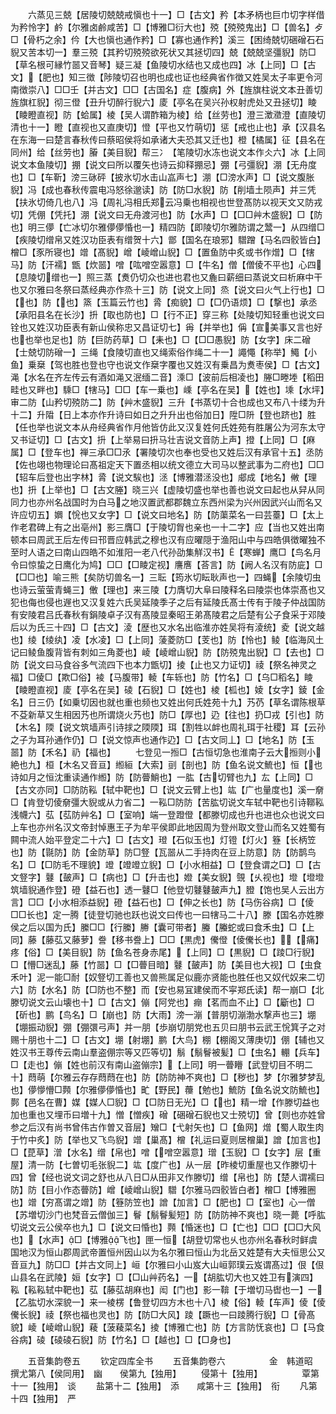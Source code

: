 <!-- { "loadSidebar": true } -->
　　六蒸见三兢【居陵切兢兢戒愼也十一】□【古文】矜【本矛柄也巨巾切字样借为矜怜字】鹶【尔雅卤鹷咸苦】□【博雅□衍大也】殑【殑殑鬼出】□【兽名】歺□【骨朽之余】仱【大也愼也通作矜】□【寡也通作矜】溪三【困绮兢切硱磳石石貎又苦本切一】羣三殑【其矜切殑殑欲死状又其拯切四】兢【兢兢坚彊貎】防□【草名根可縁竹噐又音琴】疑三凝【鱼陵切水结也又成也四】冰【上同】□【古文】【肥也】知三徴【陟陵切召也明也成也证也经典省作徴又姓吴太子率更令河南徴崇八】□□壬【并古文】□□【古国名】症【腹病】外【旌旗柱说文本丑善切旌旗杠貎】彻三僜【丑升切醉行貎六】庱【亭名在吴兴孙权射虎处又丑拯切】睖【睖瞪直视】防【蛤属】棱【吴人谓酢箱为棱】给【丝劳也】澄三澂瀓澄【直陵切清也十一】瞪【直视也又直庚切】憕【平也又竹萌切】惩【戒也止也】承【汉县名在东海一曰楚言春秋传曰蔡昭侯将如承诸大夫恐其又迁也】橙【橘属】征【县名在同州】给【丝劳也】膡【美目貎】帮三冫【笔陵切水冻也说文本作仌六】冰【上同说文本鱼陵切】掤【说文曰所以覆矢也诗云抑释掤忌】弸【弓彊貎】淜【无舟度也】□【车靳】滂三砯砰【披氷切水击山嵓声七】淜【□滂水声】□【说文腹胀貎】冯【成也春秋传震电冯怒徐邈读】防【防□水貎】防【削墙土陨声】并三凭【扶氷切倚几也八】冯【周礼冯相氏郑云冯乗也相视也世登髙防以视天文又防戎切】凭倗【凭托】淜【说文曰无舟渡河也】防【水声】□【□□艸木盛貎】□【防也】明三儚【亡冰切尔雅儚儚惛也一】精四防【即陵切尔雅防谓之鬵一】从四缯□【疾陵切缯帛又姓汉功臣表有缯贺十六】鄫【国名在琅邪】驓蹭【马名四骹皆白】橧□【豕所寝也】竲【髙貎】嶒【崚嶒山貎】□【置鱼防中炙或书作熷】□【犗马】防【汗襦】甑【炊噐】噌【吰噌空嚣意】□【牛名】僧【僧倰不平也】心四【息陵切缯也一】照三蒸【煑仍切众也进也君也又麁曰薪细曰蒸说文曰析麻中干也又尔雅曰冬祭曰蒸经典亦作烝十三】防【说文上同】烝【说文曰火气上行也】□【也】防【也】篜【玉篇云竹也】脀【痴貌】□【□仍语烦】□【撃也】承丞【承阳县名在长沙】抍【取也防也】□【行不正】穿三称【处陵切知轻重也说文曰铨也又姓汉功臣表有新山侯称忠又昌证切七】爯【并举也】偁【宣美事又言也好也也举也足也】防【巨防药草】□【耒也】□【□□愚貎】防【女字】床二磳【士兢切防磳一】三绳【食陵切直也又绳索俗作绳二十一】譝憴【称举】鱦【小鱼】乗椉【驾也胜也登也守也说文作椉字覆也又姓汉有乗昌为煑枣侯】□【古文】渑【水名在齐左传云有酒如渑又泯缅二音】溗□【波前后相凌也】塍□畻堘【稻田畦也又畔也】騬□【犗马】□□【车一乗也】嵊【亭名在吴】【姓也】塖【水坪】审二防【山矜切殑防二】防【艸木盛貎】三升【书蒸切十合也成也又布八十缕为升十二】升陹【日上本亦作升诗曰如日之升升出也俗加日】陞□阩【登也跻也】胜【任也举也说文本从舟经典省作月他皆仿此又汉复姓何氏姓苑有胜屠公为河东太守又书证切】□【古文】抍【上举易曰抍马壮吉说文音防上声】撜【上同】□【麻属】□【登车也】禅三承□□氶【署陵切次也奉也受也又姓后汉有承官十五】丞防【佐也翊也物理论曰髙祖定天下置丞相以统文德立大司马以整武事为二府也】□□【轺车后登也出字林】脀【说文騃也】洆【博雅潜洆没也】郕成【地名】敒【理也】抍【上举也】□【古文塍】晓三兴【虚陵切盛也举也善也说文曰起也从舁从同同力也亦州名战国时为白马之地汉置武都郡魏立东西州梁为兴州因武兴山而名又许应切五】嬹【恱也又女字】□【说文曰地名】防【防蕖菜名一曰芸薹】□【太上作老君碑上有之出亳州】影三膺□【于陵切胷也亲也一十二字】应【当也又姓出南顿本曰周武王后左传曰邗晋应韩武之穆也汉有应曜隠于渔阳山中与四皓俱徴曜独不至时人语之曰南山四皓不如淮阳一老八代孙劭集觧汉书】【寒蝉】鹰□【鸟名月令曰惊蛰之日鹰化为鸠】□□【□睖定视】譍噟【荅言】防【阙人名汉有防庛】□【□□也】喻三熊【矣防切兽名一】三耺【筠氷切眃耿声也一】四蝇【余陵切虫也诗云萤萤青蝇三】僌【理也】来三陵【力膺切大阜曰陵释名曰陵崇也体崇髙也又犯也侮也侵也遟也又汉复姓六氏吴延陵季子之后有延陵氏髙士传有于陵子仲战国防有安陵君吕氏春秋有鋗陵卓子汉有髙陵显秦昭王弟髙陵君之后楚有公子食采于邓陵后以为氏三十四】□【古文】淩【歴也又水名出临淮亦姓吴将有淩统】夌【说文越也】绫【绫纨】凌【水凌】□【上同】蔆菱防□【芰也】防【怜也】鲮【临海风土记曰鲮鱼腹背皆有刺如三角菱也】崚【崚嶒山貎】防【防殑鬼出貎】□【去也】□防【说文曰马食谷多气流四下也本力甑切】掕【止也又力证切】祾【祭名神灵之福】□倰□【欺□俗】裬【马腹带】輘【车轹也】防【竹名】□【乌□稻名】睖【睖瞪直视】庱【亭名在吴】碐【石貎】□【姓也】棱【柧也】婈【女字】錂【金名】日三仍【如乗切因也就也重也频也又姓出何氏姓苑十九】艿芿【草名谓陈根草不芟新草又生相因艿也所谓烧火艿也】防□【厚也】辸【往也】扔□戎【引也】防【木名】陾【说文筑墙声引诗捄之陾陾】珥【割牲以衅也周礼珥于社稷】耳【云孙之子为耳孙通作仍】□【说文惊声也通作辸】□【古文同丄】□【地名】防【玉噐】防【禾名】礽【福也】
　　七登见一搄□【古恒切急也淮南子云大搄则小絶也九】桓【木名又音亘】縆絙【大索】刯【剖也】防【鱼名说文鯍也】恒【也诗如月之恒沈重读通作縆】防【防瞢鮹也】一肱【古切臂也九】厷【上同】□【古文亦同】□防防鞃【轼中靶也】□【说文云臂上也】竑【广也量度也】溪一奟□【肯登切倰奟彊大貎或从力省二】一鞃□防防【苦肱切说文车轼中靶也引诗鞹鞃浅幭六】苰【苰防艸名】□【室响】端一登蹬僜【都滕切成也升也进也众也说文曰上车也亦州名汉文帝封悼惠王子为牟平侯即此地因周为登州取文登山而名又姓蜀有闗中流人始平登定二十六】□【古文】璒【石似玉也】灯镫【灯火】簦【长柄笠也】防【毾防】防【金防草】防□豋【瓦噐从二手持肉在豆上防意】防【防鹊鸟名】□【□防毛不理貌】竳【竳竳立貎】□【小水相益】□【登食谓之□】□【古文豋字】鼟【皷声】□【病也】□【升击也】嬁【美女貎】覴【乆视也】墱【墱墱筑墙貎通作登】磴【益石也】透一鼟□【他登切鼟鼟皷声九】膯【饱也吴人云出方言】□□【小水相添益貎】磴【益石也】□【伸之长也】防【马伤谷病】□【倰□□长也】定一腾【徒登切驰也跃也说文曰传也一曰犗马二十八】滕【国名亦姓滕侯之后以国为氏】縢□□【行縢】幐【囊可带者】螣【螣蛇或曰食禾虫】□【上同】藤【藤苰又藤萝】誊【移书誊上】□□【黒虎】儯僜【倰儯长也】【痛】疼【俗】□【美目貎】防【鱼名苍身赤尾】【上同】□【黒貎】□【踜□行貎】□【懵□迷乱】藤【竹噐】□【□瞢目暗】鼟【皷声】防【美目也大视】□【虫食禾叶】泥一能□耐【奴豋切工善也又兽熊属足似鹿亦贤能也胜任也又奴代奴来二切六】防【水名】防【□防也不整】而【安也易冝建侯而不寜郑氏读】帮一崩□【北滕切说文云山壊也十】□【古文】傰【阿党也】痭【茗而血不止】□【斸也】□【斫也】鹏【鸟名】□【崩也】防【大雨】滂一漰【普朋切漰渤水撃声也三】堋【堋振动貎】弸【弸彋弓声】并一朋【歩崩切朋党也五贝曰朋书云武王恱箕子之对赐十朋也十二】□【古文】堋【射堋】鹏【大鸟】棚【棚阁又薄庚切】倗【辅也又姓汉书王尊传云南山羣盗倗宗等又匹等切】鬅【鬅鬙被髪】□【虫名】輣【兵车】□【走也】傰【姓也前汉有南山盗傰宗】【上同】明一瞢矒【武登切目不明二十】蕄萌【尔雅云存存蕄蕄在也】防【防防神不爽也】□【秽也】梦【尔雅梦梦乱也】儚懜懵□顭【尔雅儚儚惛也】甿【野民】蘉【勉也】鯍防【鱼名说文防鯍也】鄸【邑名在曹】媒【媒人□貎】□【□防日无光】□【也】精一增【作滕切益也加也重也又埋币曰増十九】憎【憎疾】磳【硱磳石貎也又士殑切】曾【则也亦姓曾参之后汉有尚书曾伟古作曽又音层】矰□【弋射矢也】□【鱼网】熷【蜀人取生肉于竹中炙】防【举也又飞鸟貎】竲【巢髙】橧【礼运曰夏则居橧巢】譄【加言也】□【菎草】潧【水名】缯【帛也】噌【噌空嚣意】璔【玉貎】□【女字】层【重屋】清一防【七曽切毛张貎二】竑【度广也】从一层【昨棱切重屋也又作滕切十四】曾【经也说文词之舒也从八日□从田非又作滕切】缯【帛也】防【楚人谓襦曰防】防【目小作态瞢防】嶒【崚嶒山貎】驓【尔雅马四骹皆白者】橧□【博雅圈也】竲【穷髙谓之竲】防【簦防笠也】譄【加言】□【肥也】□【室也】心一僧【苏増切沙门也梵音云僧伽三】鬙【鬅鬙髪短】防【防防神不爽也】晓一薨【呼肱切说文云公侯卒也九】□【说文曰惛也】顭【惛迷也】□【亡也】□□【□□大风也】【水声】□【博雅飞也】匣一恒【胡登切常也乆也亦州名春秋时鲜虞国地汉为恒山郡周武帝置恒州因山以为名尔雅曰恒山为北岳又姓楚有大夫恒思公又音亘九】防□□【并古文同上】峘【尔雅曰小山岌大山峘郭璞云岌谓髙过】佷【佷山县名在武陵】姮【女字】□【□山艸药名】一【胡肱切大也又姓卫有演四】鞃【鞃鞃轼中靶也】苰【藤苰胡麻也】闳【门也】影一鞥【于増切马辔也一】一【乙肱切水深貌一】来一棱楞【鲁登切四方木也十八】棱【俗】輘【车声】倰【倰儯长貎】祾【祭也福也灵也】防【防□大风】踜【蹶也一曰踜腾行貎】□【骨髙貌】崚【崚嶒山貎】薐【菠薐菜名】掕【博雅亡也】防【方言防怃哀也】□【马食谷病】碐【碐碐石貎】防【竹名】□【越也】□【□身也】





　　五音集韵卷五
　　钦定四库全书
　　五音集韵卷六　　　　　金　韩道昭　撰尤第八【侯同用】　幽　　侯第九【独用】
　　侵第十【独用】　　　　　覃第十一【独用】　谈
　　盐第十二【独用】　添　　咸第十三【独用】　衔
　　凡第十四【独用】　严
